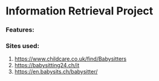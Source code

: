 # Information Retrieval Project

### Features:

### Sites used:
1. https://www.childcare.co.uk/find/Babysitters
2. https://babysitting24.ch/it
3. https://en.babysits.ch/babysitter/

